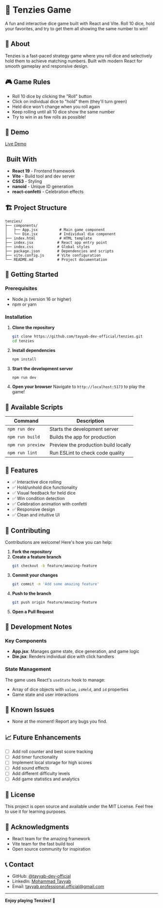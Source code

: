 # 🎲 Tenzies Game

A fun and interactive dice game built with React and Vite. Roll 10 dice, hold your favorites, and try to get them all showing the same number to win!

## 🎯 About

Tenzies is a fast-paced strategy game where you roll dice and selectively hold them to achieve matching numbers. Built with modern React for smooth gameplay and responsive design.

## 🎮 Game Rules

- Roll 10 dice by clicking the "Roll" button
- Click on individual dice to "hold" them (they'll turn green)
- Held dice won't change when you roll again
- Keep rolling until all 10 dice show the same number
- Try to win in as few rolls as possible!

## 🚀 Demo

[Live Demo](https://keshf-tenzies.netlify.app/) 

## ️ Built With

- **React 19** - Frontend framework
- **Vite** - Build tool and dev server
- **CSS3** - Styling
- **nanoid** - Unique ID generation
- **react-confetti** - Celebration effects

## 🏗️ Project Structure

```
tenzies/
├── components/
│   ├── App.jsx          # Main game component
│   └── Die.jsx          # Individual die component
├── index.html           # HTML template
├── index.jsx           # React app entry point
├── index.css           # Global styles
├── package.json        # Dependencies and scripts
├── vite.config.js      # Vite configuration
└── README.md           # Project documentation
```

## 🚀 Getting Started

### Prerequisites

- Node.js (version 16 or higher)
- npm or yarn

### Installation

1. **Clone the repository**
   ```bash
   git clone https://github.com/tayyab-dev-official/tenzies.git
   cd tenzies
   ```

2. **Install dependencies**
   ```bash
   npm install
   ```

3. **Start the development server**
   ```bash
   npm run dev
   ```

4. **Open your browser**
   Navigate to `http://localhost:5173` to play the game!

## 📜 Available Scripts

| Command | Description |
|---------|-------------|
| `npm run dev` | Starts the development server |
| `npm run build` | Builds the app for production |
| `npm run preview` | Preview the production build locally |
| `npm run lint` | Run ESLint to check code quality |

## 🎯 Features

- ✅ Interactive dice rolling
- ✅ Hold/unhold dice functionality
- ✅ Visual feedback for held dice
- ✅ Win condition detection
- ✅ Celebration animation with confetti
- ✅ Responsive design
- ✅ Clean and intuitive UI

## 🤝 Contributing

Contributions are welcome! Here's how you can help:

1. **Fork the repository**
2. **Create a feature branch**
   ```bash
   git checkout -b feature/amazing-feature
   ```
3. **Commit your changes**
   ```bash
   git commit -m 'Add some amazing feature'
   ```
4. **Push to the branch**
   ```bash
   git push origin feature/amazing-feature
   ```
5. **Open a Pull Request**

## 📝 Development Notes

### Key Components

- **App.jsx**: Manages game state, dice generation, and game logic
- **Die.jsx**: Renders individual dice with click handlers

### State Management

The game uses React's `useState` hook to manage:
- Array of dice objects with `value`, `isHeld`, and `id` properties
- Game state and user interactions

## 🐛 Known Issues

- None at the moment! Report any bugs you find.

## 📈 Future Enhancements

- [ ] Add roll counter and best score tracking
- [ ] Add timer functionality
- [ ] Implement local storage for high scores
- [ ] Add sound effects
- [ ] Add different difficulty levels
- [ ] Add game statistics and analytics

## 📄 License

This project is open source and available under the MIT License. Feel free to use it for learning purposes.

## 🙏 Acknowledgments

- React team for the amazing framework
- Vite team for the fast build tool
- Open source community for inspiration

## 📞 Contact

- GitHub: [@tayyab-dev-official](https://github.com/tayyab-dev-official)
- LinkedIn: [Mohammad Tayyab](https://www.linkedin.com/in/mohammad-tayyab-91ba5236b/)
- Email: tayyab.professional.official@gmail.com

---

**Enjoy playing Tenzies! 🎲**
